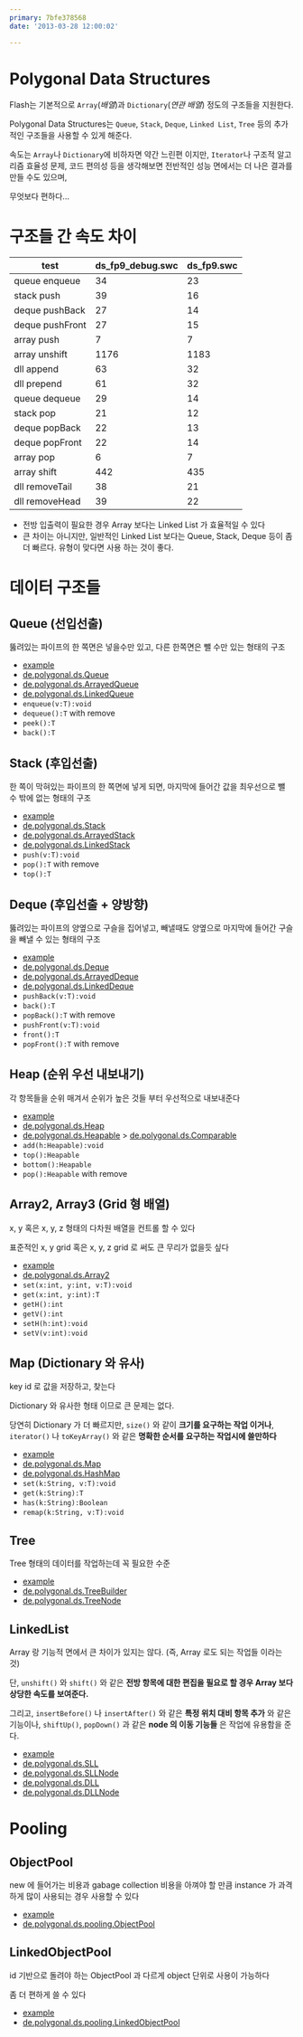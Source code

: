 ```yaml
---
primary: 7bfe378568
date: '2013-03-28 12:00:02'

---
```


Polygonal Data Structures
==========================================

Flash는 기본적으로 `Array`(_배열_)과 `Dictionary`(_연관 배열_) 정도의 구조들을 지원한다.

Polygonal Data Structures는 `Queue`, `Stack`, `Deque`, `Linked List`, `Tree` 등의 추가적인 구조들을 사용할 수 있게 해준다.

속도는 `Array`나 `Dictionary`에 비하자면 약간 느린편 이지만, `Iterator`나 구조적 알고리즘 효율성 문제, 코드 편의성 등을 생각해보면 전반적인 성능 면에서는 더 나은 결과를 만들 수도 있으며,

무엇보다 편하다...



구조들 간 속도 차이
==========================================

|test			|ds_fp9_debug.swc	|ds_fp9.swc	|
|----			|----------------	|----------	|
|queue enqueue	|34					|23			|
|stack push		|39					|16			|
|deque pushBack	|27					|14			|
|deque pushFront|27					|15			|
|array push		|7					|7			|
|array unshift	|1176				|1183		|
|dll append		|63					|32			|
|dll prepend	|61					|32			|
|queue dequeue	|29					|14			|
|stack pop		|21					|12			|
|deque popBack	|22					|13			|
|deque popFront	|22					|14			|
|array pop		|6					|7			|
|array shift	|442				|435		|
|dll removeTail	|38					|21			|
|dll removeHead	|39					|22			|

- 전방 입출력이 필요한 경우 Array 보다는 Linked List 가 효율적일 수 있다
- 큰 차이는 아니지만, 일반적인 Linked List 보다는 Queue, Stack, Deque 등이 좀 더 빠르다. 유형이 맞다면 사용 하는 것이 좋다.


데이터 구조들
=================================================

## Queue (선입선출)

뚫려있는 파이프의 한 쪽면은 넣을수만 있고, 다른 한쪽면은 뺄 수만 있는 형태의 구조

- [example](Queue__Example.as)
- [de.polygonal.ds.Queue](http://polygonal.github.com/ds/doc/types/de/polygonal/ds/Queue.html)
- [de.polygonal.ds.ArrayedQueue](http://polygonal.github.com/ds/doc/types/de/polygonal/ds/ArrayedQueue.html)
- [de.polygonal.ds.LinkedQueue](http://polygonal.github.com/ds/doc/types/de/polygonal/ds/LinkedQueue.html)
- `enqueue(v:T):void`
- `dequeue():T` with remove
- `peek():T`
- `back():T`

## Stack (후입선출)

한 쪽이 막혀있는 파이프의 한 쪽면에 넣게 되면, 마지막에 들어간 값을 최우선으로 뺄 수 밖에 없는 형태의 구조

- [example](Stack__Example.as)
- [de.polygonal.ds.Stack](http://polygonal.github.com/ds/doc/types/de/polygonal/ds/Stack.html)
- [de.polygonal.ds.ArrayedStack](http://polygonal.github.com/ds/doc/types/de/polygonal/ds/ArrayedStack.html)
- [de.polygonal.ds.LinkedStack](http://polygonal.github.com/ds/doc/types/de/polygonal/ds/LinkedStack.html)
- `push(v:T):void`
- `pop():T` with remove
- `top():T`

## Deque (후입선출 + 양방향)

뚫려있는 파이프의 양옆으로 구슬을 집어넣고, 빼낼때도 양옆으로 마지막에 들어간 구슬을 빼낼 수 있는 형태의 구조

- [example](Deque__Example.as)
- [de.polygonal.ds.Deque](http://polygonal.github.com/ds/doc/types/de/polygonal/ds/Deque.html)
- [de.polygonal.ds.ArrayedDeque](http://polygonal.github.com/ds/doc/types/de/polygonal/ds/ArrayedDeque.html)
- [de.polygonal.ds.LinkedDeque](http://polygonal.github.com/ds/doc/types/de/polygonal/ds/LinkedDeque.html)
- `pushBack(v:T):void`
- `back():T`
- `popBack():T` with remove
- `pushFront(v:T):void`
- `front():T`
- `popFront():T` with remove

## Heap (순위 우선 내보내기)

각 항목들을 순위 매겨서 순위가 높은 것들 부터 우선적으로 내보내준다

- [example](Heap__Example.as)
- [de.polygonal.ds.Heap](http://polygonal.github.com/ds/doc/types/de/polygonal/ds/Heap.html)
- [de.polygonal.ds.Heapable](http://polygonal.github.com/ds/doc/types/de/polygonal/ds/Heapable.html) > [de.polygonal.ds.Comparable](http://polygonal.github.com/ds/doc/types/de/polygonal/ds/Comparable.html)
- `add(h:Heapable):void`
- `top():Heapable`
- `bottom():Heapable`
- `pop():Heapable` with remove

## Array2, Array3 (Grid 형 배열)

x, y 혹은 x, y, z 형태의 다차원 배열을 컨트롤 할 수 있다

표준적인 x, y grid 혹은 x, y, z grid 로 써도 큰 무리가 없을듯 싶다

- [example](Array2__Example.as)
- [de.polygonal.ds.Array2](http://polygonal.github.com/ds/doc/types/de/polygonal/ds/Array2.html)
- `set(x:int, y:int, v:T):void`
- `get(x:int, y:int):T`
- `getH():int`
- `getV():int`
- `setH(h:int):void`
- `setV(v:int):void`

## Map (Dictionary 와 유사)

key id 로 값을 저장하고, 찾는다

Dictionary 와 유사한 형태 이므로 큰 문제는 없다.

당연히 Dictionary 가 더 빠르지만, `size()` 와 같이 **크기를 요구하는 작업 이거나**, `iterator()` 나 `toKeyArray()` 와 같은 **명확한 순서를 요구하는 작업시에 쓸만하다**

- [example](Map__Example.as)
- [de.polygonal.ds.Map](http://polygonal.github.com/ds/doc/types/de/polygonal/ds/Map.html)
- [de.polygonal.ds.HashMap](http://polygonal.github.com/ds/doc/types/de/polygonal/ds/HashMap.html)
- `set(k:String, v:T):void`
- `get(k:String):T`
- `has(k:String):Boolean`
- `remap(k:String, v:T):void`

## Tree

Tree 형태의 데이터를 작업하는데 꼭 필요한 수준

- [example](Tree__Example.as)
- [de.polygonal.ds.TreeBuilder](http://polygonal.github.com/ds/doc/types/de/polygonal/ds/TreeBuilder.html)
- [de.polygonal.ds.TreeNode](http://polygonal.github.com/ds/doc/types/de/polygonal/ds/TreeNode.html)

## LinkedList

Array 랑 기능적 면에서 큰 차이가 있지는 않다. (즉, Array 로도 되는 작업들 이라는 것)

단, `unshift()` 와 `shift()` 와 같은 **전방 항목에 대한 편집을 필요로 할 경우 Array 보다 상당한 속도를 보여준다.**

그리고, `insertBefore()` 나 `insertAfter()` 와 같은 **특정 위치 대비 항목 추가** 와 같은 기능이나, `shiftUp()`, `popDown()` 과 같은 **node 의 이동 기능들** 은 작업에 유용함을 준다.

- [example](LinkedList__Example.as)
- [de.polygonal.ds.SLL](http://polygonal.github.com/ds/doc/types/de/polygonal/ds/SLL.html)
- [de.polygonal.ds.SLLNode](http://polygonal.github.com/ds/doc/types/de/polygonal/ds/SLLNode.html)
- [de.polygonal.ds.DLL](http://polygonal.github.com/ds/doc/types/de/polygonal/ds/DLL.html)
- [de.polygonal.ds.DLLNode](http://polygonal.github.com/ds/doc/types/de/polygonal/ds/DLLNode.html)

# Pooling

## ObjectPool 

new 에 들어가는 비용과 gabage collection 비용을 아껴야 할 만큼 instance 가 과격하게 많이 사용되는 경우 사용할 수 있다

- [example](ObjectPool__Example.as)
- [de.polygonal.ds.pooling.ObjectPool](http://polygonal.github.com/ds/doc/types/de/polygonal/ds/pooling/ObjectPool.html)

## LinkedObjectPool

id 기반으로 돌려야 하는 ObjectPool 과 다르게 object 단위로 사용이 가능하다

좀 더 편하게 쓸 수 있다

- [example](LinkedObjectPool__Example.as)
- [de.polygonal.ds.pooling.LinkedObjectPool](http://polygonal.github.com/ds/doc/types/de/polygonal/ds/pooling/LinkedObjectPool.html)